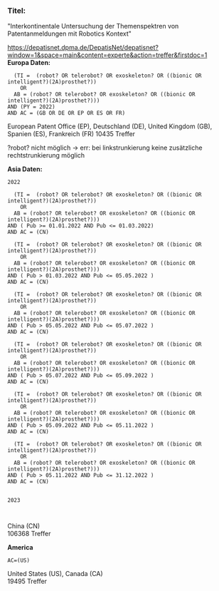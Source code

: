 ### Titel:
"Interkontinentale Untersuchung der Themenspektren von Patentanmeldungen mit Robotics Kontext"

https://depatisnet.dpma.de/DepatisNet/depatisnet?window=1&space=main&content=experte&action=treffer&firstdoc=1  
**Europa Daten:**
```
  (TI =  (robot? OR telerobot? OR exoskeleton? OR ((bionic OR intelligent?)(2A)prosthet?))
    OR 
  AB = (robot? OR telerobot? OR exoskeleton? OR ((bionic OR intelligent?)(2A)prosthet?)))
AND (PY = 2022) 
AND AC = (GB OR DE OR EP OR ES OR FR) 
```
European Patent Office (EP), Deutschland (DE), United Kingdom (GB), Spanien (ES), Frankreich (FR) 
10435 Treffer  

?robot? nicht möglich -> err: bei linkstrunkierung keine zusätzliche rechtstrunkierung möglich

**Asia Daten:**
```
2022

  (TI =  (robot? OR telerobot? OR exoskeleton? OR ((bionic OR intelligent?)(2A)prosthet?))
    OR 
  AB = (robot? OR telerobot? OR exoskeleton? OR ((bionic OR intelligent?)(2A)prosthet?)))
AND ( Pub >= 01.01.2022 AND Pub <= 01.03.2022)
AND AC = (CN)

  (TI =  (robot? OR telerobot? OR exoskeleton? OR ((bionic OR intelligent?)(2A)prosthet?))
    OR 
  AB = (robot? OR telerobot? OR exoskeleton? OR ((bionic OR intelligent?)(2A)prosthet?)))
AND ( Pub > 01.03.2022 AND Pub <= 05.05.2022 ) 
AND AC = (CN) 

  (TI =  (robot? OR telerobot? OR exoskeleton? OR ((bionic OR intelligent?)(2A)prosthet?))
    OR 
  AB = (robot? OR telerobot? OR exoskeleton? OR ((bionic OR intelligent?)(2A)prosthet?)))
AND ( Pub > 05.05.2022 AND Pub <= 05.07.2022 ) 
AND AC = (CN) 

  (TI =  (robot? OR telerobot? OR exoskeleton? OR ((bionic OR intelligent?)(2A)prosthet?))
    OR 
  AB = (robot? OR telerobot? OR exoskeleton? OR ((bionic OR intelligent?)(2A)prosthet?)))
AND ( Pub > 05.07.2022 AND Pub <= 05.09.2022 ) 
AND AC = (CN) 

  (TI =  (robot? OR telerobot? OR exoskeleton? OR ((bionic OR intelligent?)(2A)prosthet?))
    OR 
  AB = (robot? OR telerobot? OR exoskeleton? OR ((bionic OR intelligent?)(2A)prosthet?)))
AND ( Pub > 05.09.2022 AND Pub <= 05.11.2022 ) 
AND AC = (CN) 

  (TI =  (robot? OR telerobot? OR exoskeleton? OR ((bionic OR intelligent?)(2A)prosthet?))
    OR 
  AB = (robot? OR telerobot? OR exoskeleton? OR ((bionic OR intelligent?)(2A)prosthet?)))
AND ( Pub > 05.11.2022 AND Pub <= 31.12.2022 ) 
AND AC = (CN)


2023



```
China (CN)  
106368 Treffer

**America**
```
AC=(US)  
```
United States (US), Canada (CA)  
19495 Treffer